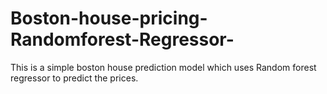 # Boston-house-pricing-Randomforest-Regressor-
This is a simple boston house prediction model which uses Random forest regressor to predict the prices.
